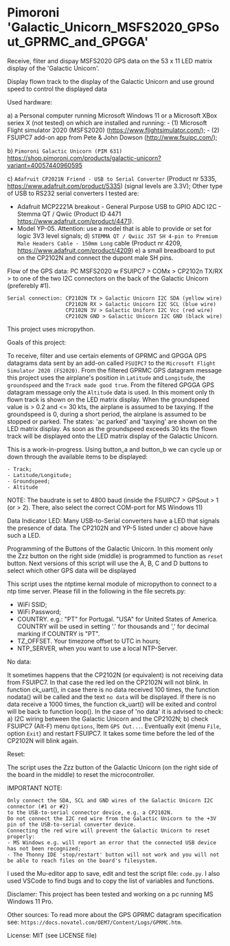# Pimoroni 'Galactic_Unicorn_MSFS2020_GPSout_GPRMC_and_GPGGA'
 Receive, fliter and dispay MSFS2020 GPS data on the 53 x 11 LED matrix display of the 'Galactic Unicorn'.


Display flown track to the display of the Galactic Unicorn and use ground speed to control the displayed data


Used hardware:

a) a Personal computer running Microsoft Windows 11 or a Microsoft XBox seriex X (not tested) on which are installed and running: 
    - (1) Microsoft Flight simulator 2020 (MSFS2020) (https://www.flightsimulator.com/);
    - (2) FSUIPC7 add-on app from Pete & John Dowson (http://www.fsuipc.com/);

b) `Pimoroni Galactic Unicorn (PIM 631)` <https://shop.pimoroni.com/products/galactic-unicorn?variant=40057440960595>

c) `Adafruit CP2021N Friend - USB to Serial Converter` (Product nr 5335, https://www.adafruit.com/product/5335) (signal levels are 3.3V);
   Other type of USB to RS232 serial converters I tested are:
   - Adafruit MCP2221A breakout - General Purpose USB to GPIO ADC I2C - Stemma QT / Qwiic (Product ID 4471 https://www.adafruit.com/product/4471).
   - Model YP-05. Attention: use a model that is able to provide or set for logic 3V3 level signals;
d) `STEMMA QT / Qwiic JST SH 4-pin to Premium Male Headers Cable - 150mm Long` cable (Product nr 4209, https://www.adafruit.com/product/4209)
e) a small breadboard to put on the CP2102N and connect the dupont male SH pins.

Flow of the GPS data:  PC MSFS2020 w FSUIPC7 > COMx > CP2102n TX/RX > to one of the two I2C connectors on the back of the Galactic Unicorn (preferebly #1).
```
Serial connection: CP2102N TX > Galactic Unicorn I2C SDA (yellow wire)
                   CP2102N RX > Galactic Unicorn I2C SCL (blue wire)
                   CP2102N 3V > Galactic Uniforn I2C Vcc (red wire)
                   CP2102N GND > Galactic Unicorn I2C GND (black wire)
```
This project uses micropython.

Goals of this project:

To receive, filter and use certain elements of GPRMC and GPGGA GPS datagrams data sent by an add-on called ```FSUIPC7``` to the ```Microsoft Flight Simulator 2020 (FS2020)```.
From the filtered GPRMC GPS datagram message this project uses the airplane's position in ```Latitude``` and ```Longitude```, the ```groundspeed``` and the ```Track made good true```. From the filtered GPGGA GPS datagram message only the ```Altitude``` data is used. 
In this moment only th flown track is shown on the LED matrix display.  When the groundspeed value is > 0.2 and <= 30 kts, the airplane is assumed to be taxying. If the groundspeed is 0, during a short period, the airplane is assumed to be stopped or parked. The states: 'ac parked' and 'taxying' are shown on the LED matrix display. As soon as the groundspeed exceeds 30 kts the flown track will be displayed onto the LED matrix display of the Galactic Unicorn.

This is a work-in-progress.
Using button_a and button_b we can cycle up or down through the available items to be displayed:
```
- Track;
- Latitude/Longitude;
- Groundspeed;
- Altitude
```

NOTE: The baudrate is set to 4800 baud (inside the FSUIPC7 > GPSout > 1 (or > 2). There, also select the correct COM-port for MS Windows 11)

Data Indicator LED:
Many USB-to-Serial converters have a LED that signals the presence of data. The CP2102N and YP-5 listed under c) above have such a LED.

Programming of the Buttons of the Galactic Unicorn.
In this moment only the Zzz button on the right side (middle) is programmed to function as `reset` button.
Next versions of this script will use the A, B, C and D buttons to select which other GPS data will be displayed

This script uses the ntptime kernal module of micropython to connect to a ntp time server.
Please fill in the following in the file secrets.py:
- WiFi SSID;
- WiFi Password;
- COUNTRY. e.g.: "PT" for Portugal. "USA" for United States of America. COUNTRY will be used in setting '.' for thousands and ',' for decimal marking if COUNTRY is "PT".
- TZ_OFFSET. Your timezone offset to UTC in hours;
- NTP_SERVER, when you want to use a local NTP-Server.

No data:

It sometimes happens that the CP2102N (or equivalent) is not receiving data from FSUIPC7. In that case the red led on the CP2102N will
not blink. In function ck_uart(), in case there is no data received 100 times, the function nodata() will be called and the text
`no data` will be displayed. If there is no data receive a 1000 times, the function ck_uart() will be exited and control will be back
to function loop(). In the case of 'no data' it is advised to check: a) I2C wiring between the Galactic Unicorn and the CP2102N;
b) check FSUIPC7 (Alt-F) menu `Options`, Item `GPS Out...`. Eventually exit (menu `File`, option `Exit`) and restart FSUIPC7. It takes some time before the led of the CP2102N will blink again.

Reset:

The script uses the Zzz button of the Galactic Unicorn (on the right side of the board in the middle) to reset the microcontroller.

IMPORTANT NOTE:

    Only connect the SDA, SCL and GND wires of the Galactic Unicorn I2C connector (#1 or #2)
    to the USB-to-serial connector device, e.g. a CP2102N.
    Do not connect the I2C red wire from the Galactic Unicorn to the +3V pin of the USB-to-serial converter device. 
    Connecting the red wire will prevent the Galactic Unicorn to reset properly:
    - MS Windows e.g. will report an error that the connected USB device has not been recognized;
    - The Thonny IDE 'stop/restart' button will not work and you will not be able to reach files on the board's filesystem.

I used the Mu-editor app to save, edit and test the script file: ```code.py```. I also used VSCode to find bugs and to copy the list of variables and functions.


Disclamer:
This project has been tested and working on a pc running MS Windows 11 Pro.

Other sources:
To read more about the GPS GPRMC datagram specification see: ```https://docs.novatel.com/OEM7/Content/Logs/GPRMC.htm```.

License: MIT (see LICENSE file)
